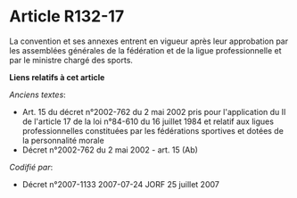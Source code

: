 # Article R132-17

La convention et ses annexes entrent en vigueur après leur approbation par les assemblées générales de la fédération et de la
ligue professionnelle et par le ministre chargé des sports.

**Liens relatifs à cet article**

_Anciens textes_:

  - Art. 15 du décret n°2002-762 du 2 mai 2002 pris pour l'application du II de l'article 17 de la loi n°84-610 du 16 juillet 1984 et relatif aux ligues professionnelles constituées par les fédérations sportives et dotées de la personnalité morale
  - Décret n°2002-762 du 2 mai 2002 - art. 15 (Ab)

_Codifié par_:

  - Décret n°2007-1133 2007-07-24 JORF 25 juillet 2007
